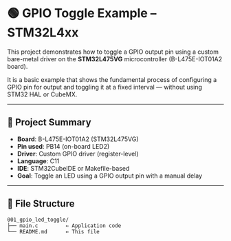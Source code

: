 # 🟢 GPIO Toggle Example – STM32L4xx

This project demonstrates how to toggle a GPIO output pin using a custom bare-metal driver on the **STM32L475VG** microcontroller (B-L475E-IOT01A2 board).

It is a basic example that shows the fundamental process of configuring a GPIO pin for output and toggling it at a fixed interval — without using STM32 HAL or CubeMX.

---

## 📌 Project Summary

- **Board**: B-L475E-IOT01A2 (STM32L475VG)
- **Pin used**: PB14 (on-board LED2)
- **Driver**: Custom GPIO driver (register-level)
- **Language**: C11
- **IDE**: STM32CubeIDE or Makefile-based
- **Goal**: Toggle an LED using a GPIO output pin with a manual delay

---

## 📁 File Structure

```text
001_gpio_led_toggle/
├── main.c         ← Application code
└── README.md      ← This file
